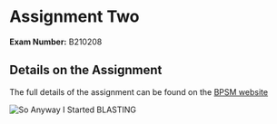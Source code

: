 # Assignment Two 

**Exam Number:** B210208

## Details on the Assignment

The full details of the assignment can be found on the [BPSM website](https://www.learn.ed.ac.uk/bbcswebdav/pid-6759032-dt-content-rid-24092002_1/xid-24092002_1)

![So Anyway I Started BLASTING](https://www.google.com/url?sa=i&url=https%3A%2F%2Fknowyourmeme.com%2Fmemes%2Fso-anyway-i-started-blasting&psig=AOvVaw0xDMKB4_eR8TOMGH8-bcug&ust=1638003017344000&source=images&cd=vfe&ved=0CAsQjRxqFwoTCMDc1fbStfQCFQAAAAAdAAAAABAV)
